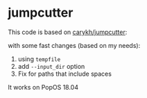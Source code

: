 # jumpcutter

This code is based on [carykh/jumpcutter](https://github.com/carykh/jumpcutter): 

with some fast changes (based on my needs): 
  1. using `tempfile` 
  2. add `--input_dir` option 
  3. Fix for paths that include spaces 

It works on PopOS 18.04

